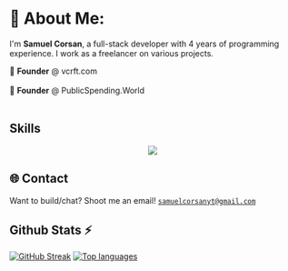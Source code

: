 # 💫 About Me:

I'm **Samuel Corsan**, a full-stack developer with 4 years of programming experience. I work as a freelancer on various projects.

🌱 **Founder** @ vcrft.com<br></br>
🌱 **Founder** @ PublicSpending.World
<br></br>

## Skills
<p align="center">
<img src="https://skillicons.dev/icons?i=html,css,js,ts,vscode,react,nextjs,astro,tailwind,nodejs,express,supabase,postgres,git,github,markdown,bash,powershell,cloudflare,vercel&theme=dark" />
</p>

## 🌐 Contact

Want to build/chat? Shoot me an email! <a href="mailto:samuelcorsanyt@gmail.com">`samuelcorsanyt@gmail.com`</a>
 
## Github Stats ⚡
[![GitHub Streak](https://streak-stats.demolab.com?user=samuelcorsan&theme=dark&hide_border=true)](https://git.io/streak-stats)
<a href="#">![Top languages](https://github-readme-stats.vercel.app/api/top-langs/?username=samuelcorsan&layout=compact&theme=transparent&count_private=true&hide_border=true)</a>



